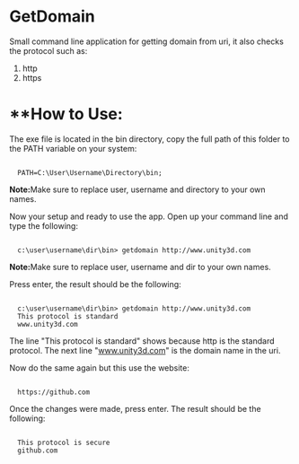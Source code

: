 GetDomain
=========

Small command line application for getting domain from uri, it also checks the protocol such as:
<ol>
  <li>http</li>
  <li>https</li>
</ol>

**How to Use:
=============

The exe file is located in the bin directory, copy the full path of this folder to the PATH variable on your system:

<pre><code>
  PATH=C:\User\Username\Directory\bin;
</code></pre>

<b>Note:</b>Make sure to replace user, username and directory to your own names.

Now your setup and ready to use the app. Open up your command line and type the following:

<pre><code>
  c:\user\username\dir\bin> getdomain http://www.unity3d.com
</code></pre>

<b>Note:</b>Make sure to replace user, username and dir to your own names.

Press enter, the result should be the following:

<pre><code>
  c:\user\username\dir\bin> getdomain http://www.unity3d.com
  This protocol is standard
  www.unity3d.com
</code></pre>

The line "This protocol is standard" shows because http is the standard protocol. The next line "www.unity3d.com" is the domain name
in the uri.

Now do the same again but this use the website:

<pre><code>
  https://github.com
</code></pre>

Once the changes were made, press enter. The result should be the following:

<pre><code>
  This protocol is secure
  github.com
</code></pre>

